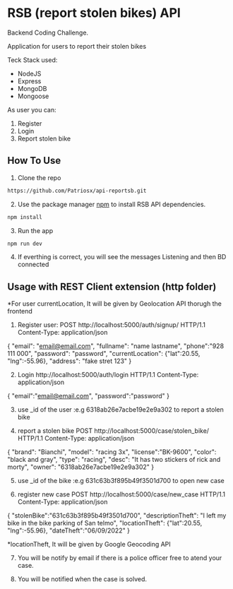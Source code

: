 # RSB (report stolen bikes) API

Backend Coding Challenge.

Application for users to report their stolen bikes

Teck Stack used:

<ul>
<li>NodeJS</li>
<li>Express</li>
<li>MongoDB</li>
<li>Mongoose</li>
</ul>

As user you can:

<ol>
<li>Register</li>
<li>Login</li>
<li>Report stolen bike</li>
</ol>

## How To Use

1. Clone the repo

```bash
https://github.com/Patriosx/api-reportsb.git
```

2. Use the package manager [npm](https://www.npmjs.com/package/npm) to install RSB API dependencies.

```bash
npm install
```

3. Run the app

```bash
npm run dev
```

4. If everthing is correct, you will see the messages Listening and then BD connected

## Usage with REST Client extension (http folder)

\*For user currentLocation, It will be given by Geolocation API thorugh the frontend

1. Register user:
   POST http://localhost:5000/auth/signup/ HTTP/1.1
   Content-Type: application/json

{
"email": "email@email.com",
"fullname": "name lastname",
"phone":"928 111 000",
"password": "password",
"currentLocation": {"lat":20.55, "lng":-55.96},
"address": "fake stret 123"
}

2. Login
   http://localhost:5000/auth/login HTTP/1.1
   Content-Type: application/json

{
"email":"email@email.com",
"password":"password"
}

3. use \_id of the user :e.g 6318ab26e7acbe19e2e9a302 to report a stolen bike

4. report a stolen bike
   POST http://localhost:5000/case/stolen_bike/ HTTP/1.1
   Content-Type: application/json

{
"brand": "Bianchi",
"model": "racing 3x",
"license":"BK-9600",
"color": "black and gray",
"type": "racing",
"desc": "It has two stickers of rick and morty",
"owner": "6318ab26e7acbe19e2e9a302"
}

5. use \_id of the bike :e.g 631c63b3f895b49f3501d700 to open new case

6. register new case
   POST http://localhost:5000/case/new_case HTTP/1.1
   Content-Type: application/json

{
"stolenBike":"631c63b3f895b49f3501d700",
"descriptionTheft": "I left my bike in the bike parking of San telmo",
"locationTheft": {"lat":20.55, "lng":-55.96},
"dateTheft":"06/09/2022"
}

\*locationTheft, It will be given by Google Geocoding API

7. You will be notify by email if there is a police officer free to atend your case.

8. You will be notified when the case is solved.
